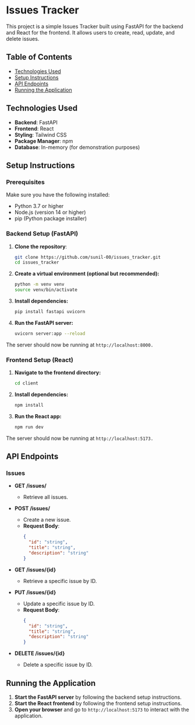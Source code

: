 # Issues Tracker

This project is a simple Issues Tracker built using FastAPI for the backend and React for the frontend. It allows users to create, read, update, and delete issues.

## Table of Contents

- [Technologies Used](#technologies-used)
- [Setup Instructions](#setup-instructions)
- [API Endpoints](#api-endpoints)
- [Running the Application](#running-the-application)

## Technologies Used

- **Backend**: FastAPI
- **Frontend**: React
- **Styling**: Tailwind CSS
- **Package Manager**: npm
- **Database**: In-memory (for demonstration purposes)

## Setup Instructions

### Prerequisites

Make sure you have the following installed:

- Python 3.7 or higher
- Node.js (version 14 or higher)
- pip (Python package installer)

### Backend Setup (FastAPI)

1. **Clone the repository**:

    ```bash
    git clone https://github.com/sunil-00/issues_tracker.git
    cd issues_tracker
    ```

2. **Create a virtual environment (optional but recommended):**

    ```bash
    python -m venv venv
    source venv/bin/activate
    ```

3. **Install dependencies:**

    ```bash
    pip install fastapi uvicorn
    ```

4. **Run the FastAPI server:**

    ```bash
    uvicorn server:app --reload
    ```

The server should now be running at `http://localhost:8000.`



### Frontend Setup (React)

1. **Navigate to the frontend directory:**

    ```bash
    cd client
    ```

2. **Install dependencies:**

    ```bash
    npm install
    ```

3. **Run the React app:**

    ```bash
    npm run dev
    ```

The server should now be running at `http://localhost:5173.`

## API Endpoints

### Issues

- **GET /issues/**
  - Retrieve all issues.
  
- **POST /issues/**
  - Create a new issue.
  - **Request Body**: 
    ```json
    {
      "id": "string",
      "title": "string",
      "description": "string"
    }
    ```

- **GET /issues/{id}**
  - Retrieve a specific issue by ID.

- **PUT /issues/{id}**
  - Update a specific issue by ID.
  - **Request Body**: 
    ```json
    {
      "id": "string",
      "title": "string",
      "description": "string"
    }
    ```

- **DELETE /issues/{id}**
  - Delete a specific issue by ID.

## Running the Application

1. **Start the FastAPI server** by following the backend setup instructions.
2. **Start the React frontend** by following the frontend setup instructions.
3. **Open your browser** and go to `http://localhost:5173` to interact with the application.
